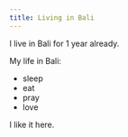 ```yaml
---
title: Living in Bali
---
```


I live in Bali for 1 year already.

My life in Bali:
 - sleep
 - eat
 - pray
 - love

I like it here.
